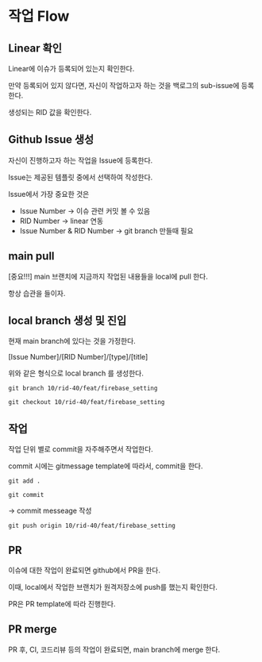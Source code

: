 # 작업 Flow

## Linear 확인

Linear에 이슈가 등록되어 있는지 확인한다.

만약 등록되어 있지 않다면, 자신이 작업하고자 하는 것을 백로그의 sub-issue에 등록한다.

생성되는 RID 값을 확인한다.

## Github Issue 생성

자신이 진행하고자 하는 작업을 Issue에 등록한다.

Issue는 제공된 템플릿 중에서 선택하여 작성한다.

Issue에서 가장 중요한 것은

- Issue Number -> 이슈 관련 커밋 볼 수 있음
- RID Number -> linear 연동
- Issue Number & RID Number -> git branch 만들때 필요

## main pull

[중요!!!] main 브랜치에 지금까지 작업된 내용들을 local에 pull 한다.

항상 습관을 들이자.

## local branch 생성 및 진입

현재 main branch에 있다는 것을 가정한다.

[Issue Number]/[RID Number]/[type]/[title]

위와 같은 형식으로 local branch 를 생성한다.

```
git branch 10/rid-40/feat/firebase_setting
```

```
git checkout 10/rid-40/feat/firebase_setting
```

## 작업

작업 단위 별로 commit을 자주해주면서 작업한다.

commit 시에는 gitmessage template에 따라서, commit을 한다.

```
git add .
```

```
git commit
```

-> commit messeage 작성

```
git push origin 10/rid-40/feat/firebase_setting
```

## PR

이슈에 대한 작업이 완료되면 github에서 PR을 한다.

이때, local에서 작업한 브랜치가 원격저장소에 push를 했는지 확인한다.

PR은 PR template에 따라 진행한다.

## PR merge

PR 후, CI, 코드리뷰 등의 작업이 완료되면, main branch에 merge 한다.
